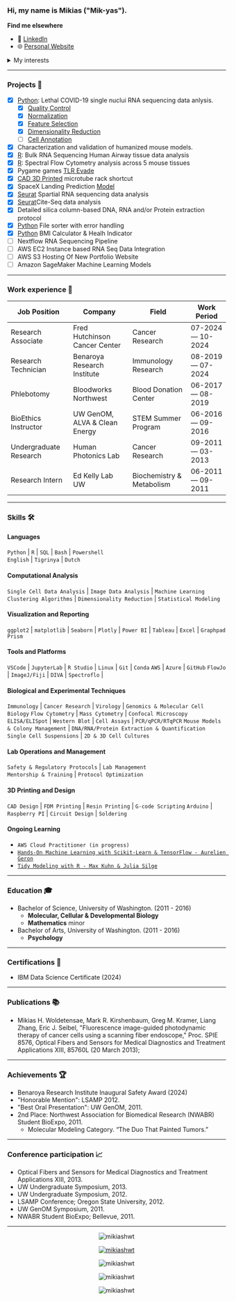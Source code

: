 ### Hi, my name is Mikias ("Mik-yas").

**Find me elsewhere**

- :link: [LinkedIn](https://www.linkedin.com/in/dayyass/) 
- :globe_with_meridians: [Personal Website](https://www.mikiashwt.com/)

<details>
<summary>My interests</summary>

- Machine Learning
- Data Science
- Cloud Computing
- Transcriptome & Proteome Sequencing
- Sequencing and Imaging Data
- Flow & Mass Cytometry
- Protocol Design & Optimization
- Virology
- Immunology
- Cancer Research
- Transgenic Mouse Models
- Research Ethics, Safety & Regulations
- Protein Folding
- Computer-Aided Design
- 3D Printing
- Microelectronics (Arduino)
- Microcomputers (Raspberry Pi)
- Electroplating
- Silicone & Resin Mold Making
- Phone/Vehicle Repair
- General DIY Projects
- Cooking
- Gardening
 
</details>

<hr/>

### Projects 🐾
- [x] [Python](https://github.com/MikiasHWT/scRNA_Lethal_Covid19_Analysis/blob/main/scRNA_Lethal_Covid19_Analysis.ipynb): Lethal COVID-19 single nuclui RNA sequencing data anlysis.
     - [x] [Quality Control](https://github.com/MikiasHWT/scRNA_Lethal_Covid19_Analysis/blob/main/1.Quality_Control.ipynb)
     - [x] [Normalization](https://github.com/MikiasHWT/scRNA_Lethal_Covid19_Analysis/blob/main/2.Normalization.ipynb)
     - [x] [Feature Selection](https://github.com/MikiasHWT/scRNA_Lethal_Covid19_Analysis/blob/main/3.Feature_Selection.ipynb)
     - [x] [Dimensionality Reduction]()
     - [ ] [Cell Annotation]()
- [x] Characterization and validation of humanized mouse models.
- [x] [R](https://www.mikiashwt.com/ProjectTwo/airway_GSE52778.html): Bulk RNA Sequencing Human Airway tissue data analysis
- [x] [R](https://www.mikiashwt.com/ProjectTwo/PostQC_OMIP095.html): Spectral Flow Cytometry analysis across 5 mouse tissues
- [x] Pygame games [TLR Evade](https://github.com/MikiasHWT/Python-pygame/blob/main/TLR_Evade.py)
- [x] [CAD 3D Printed](https://www.thingiverse.com/thing:6573903) microtube rack shortcut 
- [x] SpaceX Landing Prediction [Model](https://github.com/MikiasHWT/ibm_cert/blob/main/SpaceX_Landing_Prediction.ipynb)
- [x] [Seurat](https://github.com/MikiasHWT/R-Spatial-Seq/blob/main/Sequencing_Based.Rmd) Spartial RNA sequencing data analysis
- [x] [Seurat](https://github.com/MikiasHWT/R-scRNA-Seq/blob/main/MultiModal_Practice.Rmd)Cite-Seq data analysis
- [x] Detailed silica column-based DNA, RNA and/or Protein extraction protocol
- [x] [Python](https://github.com/MikiasHWT/Python/blob/main/File_Sorter.ipynb) File sorter with error handling
- [x] [Python](https://github.com/MikiasHWT/Python/blob/main/BMI_Calculator.ipynb) BMI Calculator & Healh Indicator
- [ ] Nextflow RNA Sequencing Pipeline
- [ ] AWS EC2 Instance based RNA Seq Data Integration
- [ ] AWS S3 Hosting Of New Portfolio Website
- [ ] Amazon SageMaker Machine Learning Models
<hr/>

### Work experience 👔
| Job Position                  | Company                        | Field                         | Work Period       |
| ----------------------------- | ------------------------------ | ----------------------------- | ----------------- |
| Research Associate            | Fred Hutchinson Cancer Center  | Cancer Research               | 07-2024 — 10-2024 |
| Research Technician           | Benaroya Research Institute    | Immunology Research           | 08-2019 — 07-2024 |
| Phlebotomy                    | Bloodworks Northwest           | Blood Donation Center         | 06-2017 — 08-2019 |
| BioEthics Instructor          | UW GenOM, ALVA & Clean Energy  | STEM Summer Program           | 06-2016 — 09-2016 |
| Undergraduate Research        | Human Photonics Lab            | Cancer Research               | 09-2011 — 03-2013 |
| Research Intern               | Ed Kelly Lab UW                | Biochemistry & Metabolism     | 06-2011 — 09-2011 |
<hr/>

### Skills 🛠️

#### **Languages**  
`Python` | `R` | `SQL` | `Bash` | `Powershell`  
`English` | `Tigrinya` | `Dutch`

#### **Computational Analysis**  
`Single Cell Data Analysis` | `Image Data Analysis` | `Machine Learning`  
`Clustering Algorithms` | `Dimensionality Reduction` | `Statistical Modeling`

#### **Visualization and Reporting**  
`ggplot2` | `matplotlib` | `Seaborn` | `Plotly` | 
`Power BI` | `Tableau` | `Excel` | `Graphpad Prism`

#### **Tools and Platforms**  
`VSCode` | `JupyterLab` | `R Studio` | `Linux` | `Git` | `Conda` 
`AWS` | `Azure` | `GitHub`
`FlowJo` | `ImageJ/Fiji` | `DIVA` | `Spectroflo` | 

#### **Biological and Experimental Techniques**  
`Immunology` | `Cancer Research` | `Virology` | `Genomics & Molecular Cell Biology`
`Flow Cytometry` | `Mass Cytometry` | `Confocal Microscopy`
`ELISA/ELISpot` | `Western Blot` | `Cell Assays` | `PCR/qPCR/RTqPCR`
`Mouse Models & Colony Management` | `DNA/RNA/Protein Extraction & Quantification`  
`Single Cell Suspensions` | `2D & 3D Cell Cultures`

#### **Lab Operations and Management**  
`Safety & Regulatory Protocols` | `Lab Management`  
`Mentorship & Training` | `Protocol Optimization`

#### **3D Printing and Design**  
`CAD Design` | `FDM Printing` | `Resin Printing` | `G-code Scripting`
`Arduino` | `Raspberry PI` | `Circuit Design` | `Soldering` 

#### **Ongoing Learning**  
- `AWS Cloud Practitioner (in progress)`  
- [`Hands-On Machine Learning with Scikit-Learn & TensorFlow - Aurelien Geron`](https://github.com/ageron/handson-ml3)
- [`Tidy Modeling with R - Max Kuhn & Julia Silge`](https://github.com/tidymodels/TMwR)
<hr/>


### Education 🎓
- Bachelor of Science, University of Washington. (2011 - 2016)
   - **Molecular, Cellular & Developmental Biology** 
   - **Mathematics** minor 
- Bachelor of Arts, University of Washington. (2011 - 2016)
   - **Psychology**
<hr/>

### Certifications :scroll:
- IBM Data Science Certificate (2024)
<hr/>

### Publications :books:
- Mikias H. Woldetensae, Mark R. Kirshenbaum, Greg M. Kramer, Liang Zhang, Eric
J. Seibel, "Fluorescence image-guided photodynamic therapy of cancer cells using a
scanning fiber endoscope," Proc. SPIE 8576, Optical Fibers and Sensors for Medical
Diagnostics and Treatment Applications XIII, 85760L (20 March 2013);
<hr/>

### Achievements 🏆
- Benaroya Research Institute Inaugural Safety Award (2024)
- "Honorable Mention": LSAMP 2012.
- "Best Oral Presentation": UW GenOM, 2011.
- 2nd Place: Northwest Association for Biomedical Research (NWABR) Student BioExpo, 2011.
   - Molecular Modeling Category. “The Duo That Painted Tumors.”
<hr/>

### Conference participation 📈
- Optical Fibers and Sensors for Medical Diagnostics and Treatment Applications XIII, 2013.
- UW Undergraduate Symposium, 2013.
- UW Undergraduate Symposium, 2012.
- LSAMP Conference; Oregon State University, 2012.
- UW GenOM Symposium, 2011.
- NWABR Student BioExpo; Bellevue, 2011.
<hr/>

<!-- Profile Views -->
<p align="center"> <img src="https://komarev.com/ghpvc/?username=mikiashwt&label=Profile%20views&color=0e75b6&style=flat"
                    alt="mikiashwt" /></p>
                
<!-- Github Trophies -->
<p align="center"> <a href="https://github.com/ryo-ma/github-profile-trophy">
 <img src="https://github-profile-trophy.vercel.app/?username=mikiashwt&theme=onedark"
  alt="mikiashwt" /></a></p>

<!-- Github most used languages-->
<p align="center"><img src="https://github-readme-stats.vercel.app/api/top-langs?username=mikiashwt&show_icons=true&locale=en&layout=compact"
                   alt="mikiashwt" /></p>

<!-- Github Stats -->
<p align="center"><img src="https://github-readme-stats.vercel.app/api?username=mikiashwt&show_icons=true&locale=en"
                   alt="mikiashwt" /></p>

<!-- Streak Counts -->
<p align="center"><img src="https://github-readme-streak-stats.herokuapp.com/?user=mikiashwt&" 
                   alt="mikiashwt" /></p>

